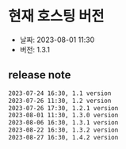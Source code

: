 # 현재 호스팅 버전

- 날짜: 2023-08-01 11:30
- 버전: 1.3.1

## release note

```md
2023-07-24 16:30, 1.1 version 
2023-07-26 11:30, 1.2 version
2023-07-26 17:30, 1.2.1 version
2023-08-01 11:30, 1.3.0 version
2023-08-06 16:30, 1.3.1 version
2023-08-22 16:30, 1.3.2 version
2023-08-27 16:30, 1.4.2 version
```
